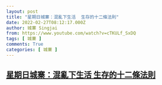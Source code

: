 ```yaml
---
layout: post
title: "星期日城寨：混亂下生活  生存的十二條法則"
date: 2022-02-27T08:12:17.000Z
author: 城寨 Singjai
from: https://www.youtube.com/watch?v=cTKULf_SxDQ
tags: [ 城寨 ]
comments: True
categories: [ 城寨 ]
---
```

<!--1645949537000-->
[星期日城寨：混亂下生活  生存的十二條法則](https://www.youtube.com/watch?v=cTKULf_SxDQ)
------

<div>

</div>
